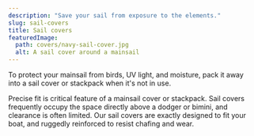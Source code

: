 ```yaml
---
description: "Save your sail from exposure to the elements."
slug: sail-covers
title: Sail covers
featuredImage:
  path: covers/navy-sail-cover.jpg
  alt: A sail cover around a mainsail
---
```


To protect your mainsail from birds, UV light, and moisture, pack it away into
a sail cover or stackpack when it's not in use.

<!--more-->

Precise fit is critical feature of a mainsail cover or stackpack. Sail covers
frequently occupy the space directly above a dodger or bimini, and clearance is
often limited. Our sail covers are exactly designed to fit your boat, and
ruggedly reinforced to resist chafing and wear.
